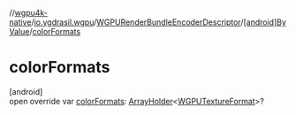 //[wgpu4k-native](../../../../index.md)/[io.ygdrasil.wgpu](../../index.md)/[WGPURenderBundleEncoderDescriptor](../index.md)/[[android]ByValue](index.md)/[colorFormats](color-formats.md)

# colorFormats

[android]\
open override var [colorFormats](color-formats.md): [ArrayHolder](../../../ffi/-array-holder/index.md)&lt;[WGPUTextureFormat](../../-w-g-p-u-texture-format/index.md)&gt;?